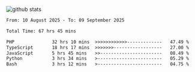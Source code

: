 
![github stats](https://github-readme-stats.vercel.app/api?username=realmahd1&show_icons=true&theme=codeSTACKr&hide_rank=true&count_private=true)

<!--START_SECTION:waka-->

```txt
From: 10 August 2025 - To: 09 September 2025

Total Time: 67 hrs 45 mins

PHP              32 hrs 10 mins  >>>>>>>>>>>>-------------   47.49 %
TypeScript       18 hrs 17 mins  >>>>>>>------------------   27.00 %
JavaScript       5 hrs 45 mins   >>-----------------------   08.49 %
Python           3 hrs 34 mins   >------------------------   05.29 %
Bash             3 hrs 12 mins   >------------------------   04.75 %
```

<!--END_SECTION:waka-->
